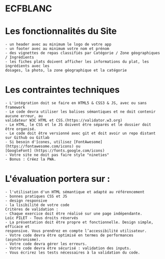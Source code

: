 # ECFBLANC

# Les fonctionnalités du Site
    - un header avec au minimum le logo de votre app
    - un footer avec au minimum votre nom et prénom
    - des vignettes de repas classifiés par Catégorie / Zone géographiques / Ingrédients
    - les fiches plats doivent afficher les informations du plat, les ingrédients avec les
    dosages, la photo, la zone géographique et la catégorie

# Les contraintes techniques
    - L'intégration doit se faire en HTML5 & CSS3 & JS, avec ou sans framework
    - Le code devra utiliser les balises sémantiques et ne doit contenir aucune erreur, au
    validateur W3C HTML et CSS.(https://validator.w3.org)
    - Le HTML, le CSS et le JS doivent être séparés et le dossier doit être organisé.
    - Le code doit être versionné avec git et doit avoir un repo distant sur Github ou Gitlab
    - Si besoin d'îcones, utilisez [FontAwesome] (https://fontawesome.com/icons) ou
    [GoogleFont] (https://fonts.google.com/icons)
    - Votre site ne doit pas faire style "nineties"
    - Bonus : Créez la PWA.

# L'évaluation portera sur :
    - l'utilisation d'un HTML sémantique et adapté au référencement
    - bonnes pratiques CSS et JS
    - design responsive
    - la lisibilité de votre code
    Critères de validation :
    - Chaque exercice doit être réalisé sur une page indépendante.
    Loïc PILET - Tous droits réservés
    - La présentation doit être propre et fonctionnelle. Design simple, efficace et
    responsive. Vous prendrez en compte l’accessibilité utilisateur.
    - Votre code devra être optimisé en termes de performances (asynchronisme).
    - Votre code devra gérer les erreurs.
    - Votre code devra être sécurisé : validation des inputs.
    - Vous écrirez les tests nécessaires à la validation du code.